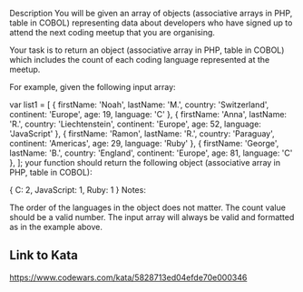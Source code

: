 Description
You will be given an array of objects (associative arrays in PHP, table in COBOL) representing data about developers who have signed up to attend the next coding meetup that you are organising.

Your task is to return an object (associative array in PHP, table in COBOL) which includes the count of each coding language represented at the meetup.

For example, given the following input array:

var list1 = [
{ firstName: 'Noah', lastName: 'M.', country: 'Switzerland', continent: 'Europe', age: 19, language: 'C' },
{ firstName: 'Anna', lastName: 'R.', country: 'Liechtenstein', continent: 'Europe', age: 52, language: 'JavaScript' },
{ firstName: 'Ramon', lastName: 'R.', country: 'Paraguay', continent: 'Americas', age: 29, language: 'Ruby' },
{ firstName: 'George', lastName: 'B.', country: 'England', continent: 'Europe', age: 81, language: 'C' },
];
your function should return the following object (associative array in PHP, table in COBOL):

{ C: 2, JavaScript: 1, Ruby: 1 }
Notes:

The order of the languages in the object does not matter.
The count value should be a valid number.
The input array will always be valid and formatted as in the example above.

## Link to Kata

https://www.codewars.com/kata/5828713ed04efde70e000346
